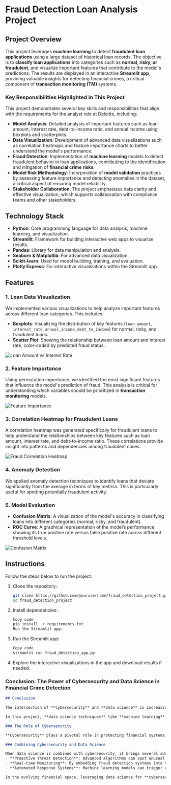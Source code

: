 # Fraud Detection Loan Analysis Project

## Project Overview

This project leverages **machine learning** to detect **fraudulent loan applications** using a large dataset of historical loan records. The objective is to **classify loan applications** into categories such as **normal, risky, or fraudulent**, and visualize important features that contribute to the model's predictions. The results are displayed in an interactive **Streamlit app**, providing valuable insights for detecting financial crimes, a critical component of **transaction monitoring (TM)** systems.

### Key Responsibilities Highlighted in This Project

This project demonstrates several key skills and responsibilities that align with the requirements for the analyst role at Deloitte, including:

- **Model Analysis**: Detailed analysis of important features such as loan amount, interest rate, debt-to-income ratio, and annual income using boxplots and scatterplots.
- **Data Visualization**: Development of advanced data visualizations such as correlation heatmaps and feature importance charts to better understand the model's performance.
- **Fraud Detection**: Implementation of **machine learning** models to detect fraudulent behavior in loan applications, contributing to the identification and mitigation of **financial crime risks**.
- **Model Risk Methodology**: Incorporation of **model validation** practices by assessing feature importance and detecting anomalies in the dataset, a critical aspect of ensuring model reliability.
- **Stakeholder Collaboration**: The project emphasizes data clarity and effective visualization, which supports collaboration with compliance teams and other stakeholders.

## Technology Stack

- **Python**: Core programming language for data analysis, machine learning, and visualization.
- **Streamlit**: Framework for building interactive web apps to visualize results.
- **Pandas**: Library for data manipulation and analysis.
- **Seaborn & Matplotlib**: For advanced data visualization.
- **Scikit-learn**: Used for model building, training, and evaluation.
- **Plotly Express**: For interactive visualizations within the Streamlit app.

## Features

### 1. **Loan Data Visualization**

We implemented various visualizations to help analyze important features across different loan categories. This includes:
- **Boxplots**: Visualizing the distribution of key features (`loan_amount`, `interest_rate`, `annual_income`, `debt_to_income`) for normal, risky, and fraudulent loans.
- **Scatter Plot**: Showing the relationship between loan amount and interest rate, color-coded by predicted fraud status.

![Loan Amount vs Interest Rate](data/Loan_Amount_vs_Interest_Rate_Plot.png)

### 2. **Feature Importance**

Using permutation importance, we identified the most significant features that influence the model's prediction of fraud. This analysis is critical for understanding which variables should be prioritized in **transaction monitoring** models.

![Feature Importance](data/Feature_Importance.png)

### 3. **Correlation Heatmap for Fraudulent Loans**

A correlation heatmap was generated specifically for fraudulent loans to help understand the relationships between key features such as loan amount, interest rate, and debt-to-income ratio. These correlations provide insight into patterns and dependencies among fraudulent cases.

![Fraud Correlation Heatmap](data/Correlation_Heatmap_Fraud_Loans.png)

### 4. **Anomaly Detection**

We applied anomaly detection techniques to identify loans that deviate significantly from the average in terms of key metrics. This is particularly useful for spotting potentially fraudulent activity.

### 5. **Model Evaluation**

- **Confusion Matrix**: A visualization of the model's accuracy in classifying loans into different categories (normal, risky, and fraudulent).
- **ROC Curve**: A graphical representation of the model’s performance, showing its true positive rate versus false positive rate across different threshold levels.

![Confusion Matrix](data/Confusion_Matrix.png)

## Instructions

Follow the steps below to run the project:

1. Clone the repository:
   ```bash
   git clone https://github.com/yourusername/fraud_detection_project.git
   cd fraud_detection_project

2. Install dependencies:
    ```bash
    Copy code
    pip install -r requirements.txt
    Run the Streamlit app:

3. Run the Streamlit app:
    ```bash
    Copy code
    streamlit run fraud_detection_app.py

4. Explore the interactive visualizations in the app and download results if needed.


### Conclusion: The Power of Cybersecurity and Data Science in Financial Crime Detection

```markdown
## Conclusion

The intersection of **cybersecurity** and **data science** is increasingly becoming critical to financial institutions, particularly in addressing the growing threats of **financial crimes**. Fraudulent activities, such as money laundering, insider trading, and loan fraud, require complex detection systems that can quickly adapt to new types of threats.

In this project, **data science techniques** like **machine learning** were applied to build predictive models for detecting fraud in loan applications. By analyzing key features—such as loan amounts, interest rates, and debt-to-income ratios—the project demonstrated how advanced algorithms can automatically classify loan applications and detect anomalies.

### The Role of Cybersecurity

**Cybersecurity** plays a pivotal role in protecting financial systems, ensuring that fraudulent transactions or data breaches are detected and mitigated in real-time. Implementing robust **fraud detection algorithms** in combination with secure infrastructure helps financial institutions avoid significant financial losses and reputational damage.

### Combining Cybersecurity and Data Science

When data science is combined with cybersecurity, it brings several advantages to financial institutions:
- **Proactive Threat Detection**: Advanced algorithms can spot unusual patterns or outliers in transactional data, which may signal fraud attempts or insider threats.
- **Real-time Monitoring**: By embedding fraud detection systems into the core of transaction monitoring platforms, financial institutions can flag and stop suspicious activity as it occurs.
- **Automated Response Systems**: Machine learning models can trigger automated responses to fraudulent behavior, improving response time and reducing manual intervention.

In the evolving financial space, leveraging data science for **cybersecurity** ensures that companies stay ahead of emerging threats. Whether through enhanced **fraud detection**, improved **anomaly detection**, or more secure financial operations, this combination of fields enhances an institution's ability to guard against financial crime.